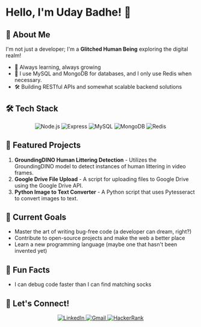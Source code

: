 # Hello, I'm Uday Badhe! 👋

## 🚀 About Me

I'm not just a developer; I'm a **Glitched Human Being** exploring the digital realm!

- 🌱 Always learning, always growing
- 💾 I use MySQL and MongoDB for databases, and I only use Redis when necessary.
- 🛠️ Building RESTful APIs and somewhat scalable backend solutions

## 🛠️ Tech Stack

<div align="center">

![Node.js](https://img.shields.io/badge/-Node.js-339933?style=for-the-badge&logo=node.js&logoColor=white)
![Express](https://img.shields.io/badge/-Express-000000?style=for-the-badge&logo=express&logoColor=white)
![MySQL](https://img.shields.io/badge/-MySQL-4479A1?style=for-the-badge&logo=mysql&logoColor=white)
![MongoDB](https://img.shields.io/badge/-MongoDB-47A248?style=for-the-badge&logo=mongodb&logoColor=white)
![Redis](https://img.shields.io/badge/-Redis-DC382D?style=for-the-badge&logo=redis&logoColor=white)

</div>

## 🌟 Featured Projects

1. **GroundingDINO Human Littering Detection** - Utilizes the GroundingDINO model to detect instances of human littering in video frames.
2. **Google Drive File Upload** - A script for uploading files to Google Drive using the Google Drive API.
3. **Python Image to Text Converter** - A Python script that uses Pytesseract to convert images to text.

## 🎯 Current Goals

- Master the art of writing bug-free code (a developer can dream, right?)
- Contribute to open-source projects and make the web a better place
- Learn a new programming language (maybe one that hasn't been invented yet)

## 🎉 Fun Facts

- I can debug code faster than I can find matching socks

## 🤝 Let's Connect!

<p align="center">
  <a href="https://www.linkedin.com/in/uday-badhe-4551a7204/" target="_blank">
    <img src="https://img.shields.io/badge/LinkedIn-0077B5?style=for-the-badge&logo=linkedin&logoColor=white" alt="LinkedIn"/>
  </a>
  <a href="mailto:udaybadhe001@gmail.com" target="_blank">
    <img src="https://img.shields.io/badge/Gmail-D14836?style=for-the-badge&logo=gmail&logoColor=white" alt="Gmail"/>
  </a>
  <a href="https://www.hackerrank.com/az466739" target="_blank">
    <img src="https://img.shields.io/badge/-Hackerrank-2EC866?style=for-the-badge&logo=HackerRank&logoColor=white" alt="HackerRank"/>
  </a>
</p>

